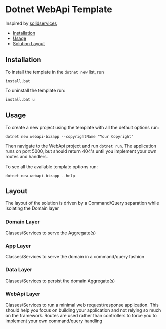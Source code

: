 # Dotnet WebApi Template

Inspired by [solidservices](https://github.com/dotnetjunkie/solidservices)

- [Installation](#installation)
- [Usage](#usage)
- [Solution Layout](#layout)

## Installation

To install the template in the `dotnet new` list, run
```
install.bat
```

To uninstall the template run:
```
install.bat u
```

## Usage

To create a new project using the template with all the default options run:

```
dotnet new webapi-bizapp --copyrightName "Your Copyright"
```

Then navigate to the WebApi project and run `dotnet run`. The application runs on port 5000,
but should return 404's until you implement your own routes and handlers.

To see all the available template options run:

```
dotnet new webapi-bizapp --help
```


## Layout
The layout of the solution is driven by a Command/Query separation while isolating
the Domain layer

### Domain Layer
Classes/Services to serve the Aggregate(s)

### App Layer
Classes/Services to serve the domain in a command/query fashion

### Data Layer
Classes/Services to persist the domain Aggregate(s)

### WebApi Layer
Classes/Services to run a minimal web request/response application. This should
help you focus on building your application and not relying so much on the framework.
Routes are used rather than controllers to force you to implement your own command/query
handling
